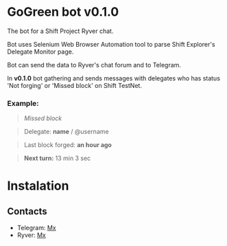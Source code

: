 # GoGreen bot v0.1.0
The bot for a Shift Project Ryver chat.

Bot uses Selenium Web Browser Automation tool to parse Shift Explorer's Delegate Monitor page.

Bot can send the data to Ryver's chat forum and to Telegram.

In **v0.1.0** bot gathering and sends messages with delegates who has status 'Not forging' or 'Missed block' on Shift TestNet.

### Example:

>_Missed block_

>Delegate: **name** / @username

>Last block forged: **an hour ago**

>**Next turn:** 13 min 3 sec

# Instalation


## Contacts
* Telegram: [Mx](https://t.me/voteformx)
* Ryver: [Mx](https://shiftnrg.ryver.com)

